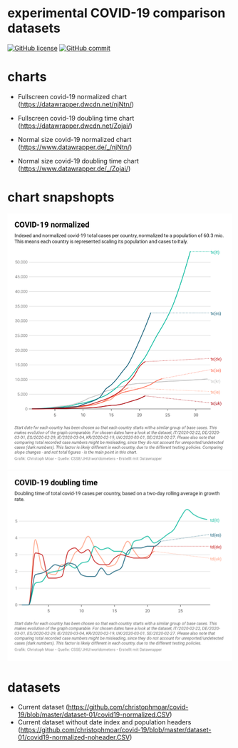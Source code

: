 # experimental COVID-19 comparison datasets
[![GitHub license](https://img.shields.io/badge/License-Creative%20Commons%20Zero%20v1.0%20Universal-blue)](https://github.com/christophmoar/covid-19/blob/master/LICENSE)
[![GitHub commit](https://img.shields.io/github/last-commit/christophmoar/covid-19)](https://github.com/christophmoar/covid-19/commits/master)

# charts
* Fullscreen covid-19 normalized chart (https://datawrapper.dwcdn.net/njNtn/)
* Fullscreen covid-19 doubling time chart (https://datawrapper.dwcdn.net/Zojai/)

* Normal size covid-19 normalized chart (https://www.datawrapper.de/_/njNtn/)
* Normal size covid-19 doubling time chart (https://www.datawrapper.de/_/Zojai/)

# chart snapshopts
![Current covid-19 normalized](https://github.com/christophmoar/covid-19/blob/master/image/njNtn-covid-19-normalized.png?raw=true)
![Current covid-19 doubling time](https://github.com/christophmoar/covid-19/blob/master/image/Zojai-covid-19-doubling-time.png?raw=true)

# datasets
* Current dataset (https://github.com/christophmoar/covid-19/blob/master/dataset-01/covid19-normalized.CSV)
* Current dataset without date index and population headers (https://github.com/christophmoar/covid-19/blob/master/dataset-01/covid19-normalized-noheader.CSV)

